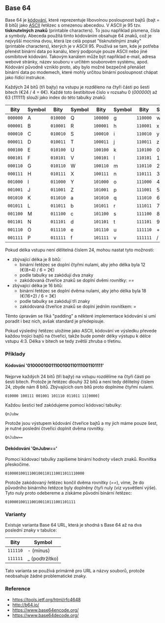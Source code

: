 ## Base 64

Base 64 je [kódování](wiki/kodovani), které reprezentuje libovolnou posloupnost bajtů (bajt = 8 bitů) jako [ASCII](wiki/ascii) řetězec s omezenou abecedou.
V ASCII je 95 tzv. **tisknutelných znaků** (printable characters). To jsou například písmena, čísla a symboly.
Abeceda použitá tímto kódováním obsahuje 64 znaků, což je nejvyšší mocnina dvou, která lze celá popsat "tisknutelnými znaky" (printable characters), kterých je v ASCII 95.
Používá se tam, kde je potřeba přenést binární data po kanálu, který podporuje pouze ASCII nebo jiné osmibitové kódování.
Takovým kanálem může být například e-mail, adresa webové stránky, název souboru v určitém souborovém systému, apod.
Kódování původně vzniklo proto, aby bylo možné bezpečně přenášet binární data po modemech, které mohly určitou binární posloupnost chápat jako řídící instrukce.

Každých 24 bitů (tři bajty) na vstupu je rozděleno na čtyři části po šesti bitech (€24 / 4 = 6€). 
Každé toto šestibitové číslo v rozsahu 0 (*000000*) až 63 (*111111*) slouží jako index do této tabulky znaků:

| Bity | Symbol | Bity | Symbol | Bity | Symbol | Bity | Symbol
|---|---|---|---|---|---|---|---
| `000000` | A | `010000` | Q | `100000` | g | `110000` | w
| `000001` | B | `010001` | R | `100001` | h | `110001` | x
| `000010` | C | `010010` | S | `100010` | i | `110010` | y
| `000011` | D | `010011` | T | `100011` | j | `110011` | z
| `000100` | E | `010100` | U | `100100` | k | `110100` | 0
| `000101` | F | `010101` | V | `100101` | l | `110101` | 1
| `000110` | G | `010110` | W | `100110` | m | `110110` | 2
| `000111` | H | `010111` | X | `100111` | n | `110111` | 3
| `001000` | I | `011000` | Y | `101000` | o | `111000` | 4
| `001001` | J | `011001` | Z | `101001` | p | `111001` | 5
| `001010` | K | `011010` | a | `101010` | q | `111010` | 6
| `001011` | L | `011011` | b | `101011` | r | `111011` | 7
| `001100` | M | `011100` | c | `101100` | s | `111100` | 8
| `001101` | N | `011101` | d | `101101` | t | `111101` | 9
| `001110` | O | `011110` | e | `101110` | u | `111110` | +
| `001111` | P | `011111` | f | `101111` | v | `111111` | /

Pokud délka vstupu není dělitelná číslem 24, mohou nastat tyto možnosti:

- zbývající délka je 8 bitů:
  - binární řetězec se doplní čtyřmi nulami, aby jeho délka byla 12 (€(8+4) / 6 = 2€)
  - podle tabulky se zakódují dva znaky
  - zakódovaná čtveřice znaků se doplní dvěmi rovnítky: *==*
- zbývající délka je 16 bitů:
  - binární řetězec se doplní dvěma nulami, aby jeho délka byla 18 (€(16+2) / 6 = 3€)
  - podle tabulky se zakódují tři znaky
  - zakódovaná čtveřice znaků se doplní jedním rovnítkem: *=* 

Těmto úpravám se říká "padding" a některé implementace kódování si umí poradit i bez nich, avšak standard je předepisuje.

Pokud výsledný řetězec uložíme jako ASCII, kódování ve výsledku převede každou trojici bajtů na čtveřici, takže bude poměr délky výstupu k délce vstupu 4:3. 
Délka v bitech se tedy zvětší zhruba o třetinu.

### Příklady

#### Kódování '01000010011100100110111001101111'

Nejprve každých 24 bitů (tři bajty) na vstupu rozdělíme na čtyři části po šesti bitech.
Protože je řetězec dlouhý 32 bitů a není tedy dělitelný číslem 24, zbyde nám 8 bitů.
Zbývajících osm bitů proto doplníme čtyřmi nulami.

```plain
010000 100111 001001 101110 011011 11[0000]
```

Každou šestici teď zakódujeme pomocí kódovací tabulky:

```plain
QnJubw
```

Protože jsou výstupem kódování čtveřice bajtů a my jich máme pouze šest, je nutné poslední čtveřici doplnit dvěma rovnítky.

```plain
QnJubw==
```

#### Dekódování 'QnJubw=='

Pomocí kódovací tabulky zapíšeme binární hodnoty všech znaků. Rovnítka přeskočíme.

```plain
010000100111001001101110011011110000
```

Protože zakódovaný řetězec končil dvěma rovnítky (*==*), víme, že do původního binárního řetězce byly doplněny čtyři nuly (viz vysvětlení výše). Tyto nuly proto odebereme a získáme původní binární řetězec:

```plain
01000010011100100110111001101111
```

### Varianty

Existuje varianta Base 64 URL, která je shodná s Base 64 až na dva poslední znaky v tabulce:

| Bity | Symbol
|---|---
| `111110` | - (mínus)
| `111111` | _ (podtržítko)

Tato varianta se používá primárně pro URL a názvy souborů, protože neobsahuje žádné problematické znaky.

### Reference

- https://tools.ietf.org/html/rfc4648
- http://b64.io/
- https://www.base64encode.org/
- https://www.base64decode.org/